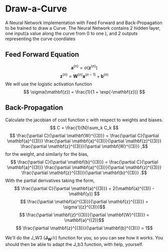 # Draw-a-Curve
A Neural Network Implementation with Feed Forward and Back-Propagation to be trained to draw a Curve.
The Neural Network contains 2 hidden layer, one input(a value  along the curve from 0 to one ), and 2 outputs representing the curve coordiates
## Feed Forward Equation
$$ \mathbf{a}^{(n)} = \sigma(\mathbf{z}^{(n)}) $$
$$ \mathbf{z}^{(n)} = \mathbf{W}^{(n)}\mathbf{a}^{(n-1)} + \mathbf{b}^{(n)} $$
We will use the logistic activation function
$$ \sigma(\mathbf{z}) = \frac{1}{1 + \exp(-\mathbf{z})} $$
## Back-Propagation
Calculate the jacobian of cost function c with respect to weights and biases.
$$ C = \frac{1}{N}\sum_k C_k $$
$$ \frac{\partial C}{\partial \mathbf{W}^{(3)}} =
   \frac{\partial C}{\partial \mathbf{a}^{(3)}}
   \frac{\partial \mathbf{a}^{(3)}}{\partial \mathbf{z}^{(3)}}
   \frac{\partial \mathbf{z}^{(3)}}{\partial \mathbf{W}^{(3)}}
   ,$$
for the weight, and similarly for the bias,
$$ \frac{\partial C}{\partial \mathbf{b}^{(3)}} =
   \frac{\partial C}{\partial \mathbf{a}^{(3)}}
   \frac{\partial \mathbf{a}^{(3)}}{\partial \mathbf{z}^{(3)}}
   \frac{\partial \mathbf{z}^{(3)}}{\partial \mathbf{b}^{(3)}}
   .$$
With the partial derivatives taking the form,
$$ \frac{\partial C}{\partial \mathbf{a}^{(3)}} = 2(\mathbf{a}^{(3)} - \mathbf{y}) $$
$$ \frac{\partial \mathbf{a}^{(3)}}{\partial \mathbf{z}^{(3)}} = \sigma'({z}^{(3)})$$
$$ \frac{\partial \mathbf{z}^{(3)}}{\partial \mathbf{W}^{(3)}} = \mathbf{a}^{(2)}$$
$$ \frac{\partial \mathbf{z}^{(3)}}{\partial \mathbf{b}^{(3)}} = 1$$

We'll do the J_W3 ($\mathbf{J}_{\mathbf{W}^{(3)}}$) function for you, so you can see how it works.
You should then be able to adapt the J_b3 function, with help, yourself.


